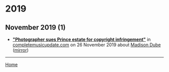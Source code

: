 # 2019

## November 2019 (1)

 - [**"Photographer sues Prince estate for copyright infringement"**](https://completemusicupdate.com/article/photographer-sues-prince-estate-for-copyright-infringement/) in [completemusicupdate.com](https://completemusicupdate.com/) on 26 November 2019 about [Madison Dube](../../topics/madison-dube/index.md) ([mirror](https://web.archive.org/web/*/https://completemusicupdate.com/article/photographer-sues-prince-estate-for-copyright-infringement/))

----

[Home](../)
